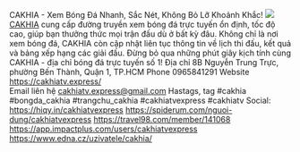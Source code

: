 CAKHIA - Xem Bóng Đá Nhanh, Sắc Nét, Không Bỏ Lỡ Khoảnh Khắc!
![](https://s3-ap-northeast-1.amazonaws.com/g0v-hackmd-images/uploads/upload_701c7994f039990f3ddb9015adf0ec4a.jpg)
[CAKHIA](https://cakhiatv.express/) cung cấp đường truyền xem bóng đá trực tuyến ổn định, tốc độ cao, giúp bạn thưởng thức mọi trận đấu dù ở bất kỳ đâu. Không chỉ là nơi xem bóng đá, CAKHIA còn cập nhật liên tục thông tin về lịch thi đấu, kết quả và bảng xếp hạng các giải đấu. Đừng bỏ qua những phút giây kịch tính cùng CAKHIA - địa chỉ bóng đá trực tuyến số 1!
Địa chỉ       8B Nguyễn Trung Trực, phường Bến Thành, Quận 1, TP.HCM
Phone        0965841291
Website        https://cakhiatv.express/  
Email liên hệ        cakhiatv.express@gmail.com
Hastags, tag        #cakhia #bongda_cakhia #trangchu_cakhia #cakhiatvexpress #cakhiatv
Social:
https://hiqy.in/cakhiatvexpress
https://spiderum.com/nguoi-dung/cakhiatvexpress
https://travel98.com/member/141068
https://app.impactplus.com/users/cakhiatvexpress
https://www.edna.cz/uzivatele/cakhia/